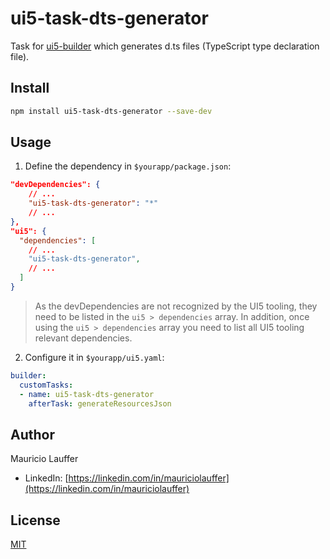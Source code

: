 # ui5-task-dts-generator

Task for [ui5-builder](https://github.com/SAP/ui5-builder) which generates d.ts files (TypeScript type declaration file).

## Install

```bash
npm install ui5-task-dts-generator --save-dev
```

## Usage

1. Define the dependency in `$yourapp/package.json`:

```json
"devDependencies": {
    // ...
    "ui5-task-dts-generator": "*"
    // ...
},
"ui5": {
  "dependencies": [
    // ...
    "ui5-task-dts-generator",
    // ...
  ]
}
```

> As the devDependencies are not recognized by the UI5 tooling, they need to be listed in the `ui5 > dependencies` array. In addition, once using the `ui5 > dependencies` array you need to list all UI5 tooling relevant dependencies.

2. Configure it in `$yourapp/ui5.yaml`:

```yaml
builder:
  customTasks:
  - name: ui5-task-dts-generator
    afterTask: generateResourcesJson
```

## Author

Mauricio Lauffer

- LinkedIn: [https://linkedin.com/in/mauriciolauffer](https://linkedin.com/in/mauriciolauffer)

## License

[MIT](LICENSE)
